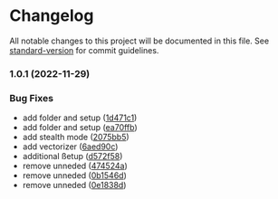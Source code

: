 # Changelog

All notable changes to this project will be documented in this file. See [standard-version](https://github.com/conventional-changelog/standard-version) for commit guidelines.

### 1.0.1 (2022-11-29)

### Bug Fixes

- add folder and setup ([1d471c1](https://github.com/arindampradhan/atoma/commit/1d471c1b15fcdc793dab671480702b0cc8e21c70))
- add folder and setup ([ea70ffb](https://github.com/arindampradhan/atoma/commit/ea70ffb1fbf4f25ebe0974baae6f5e6f8c1fb1aa))
- add stealth mode ([2075bb5](https://github.com/arindampradhan/atoma/commit/2075bb588af2f838b9a9baf1fd93bda79838c818))
- add vectorizer ([6aed90c](https://github.com/arindampradhan/atoma/commit/6aed90c1e9a5a786c2570ba0a3f59be8283bad7b))
- additional ßetup ([d572f58](https://github.com/arindampradhan/atoma/commit/d572f584c9b7411a070246b046af2294f6b33933))
- remove unneded ([474524a](https://github.com/arindampradhan/atoma/commit/474524aa8a6f1fae09c9ad801684b28609c6e7f2))
- remove unneded ([0b1546d](https://github.com/arindampradhan/atoma/commit/0b1546dea9015037ceb5e9d0145a316b1000ed4d))
- remove unneded ([0e1838d](https://github.com/arindampradhan/atoma/commit/0e1838d53f48984e3ad86d1a8ed902c3d4d13f6e))
